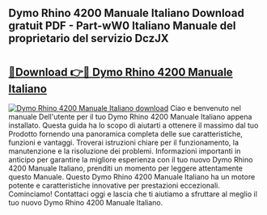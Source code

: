 ## Dymo Rhino 4200 Manuale Italiano Download gratuit PDF - Part-wW0 Italiano Manuale del proprietario del servizio DczJX

# <h2><a href="http://dfgyet.blite.top/?on=Dymo+Rhino+4200+Manuale+Italiano">🔗Download 👉🔴 Dymo Rhino 4200 Manuale Italiano</a></h2>

[![Dymo Rhino 4200 Manuale Italiano download](https://i.imgur.com/lujVjoI.png)](http://dfgyet.blite.top/?on=Dymo+Rhino+4200+Manuale+Italiano)
Ciao e benvenuto nel manuale Dell'utente per il tuo Dymo Rhino 4200 Manuale Italiano appena installato. Questa guida ha lo scopo di aiutarti a ottenere il massimo dal tuo Prodotto fornendo una panoramica completa delle sue caratteristiche, funzioni e vantaggi. Troverai istruzioni chiare per il funzionamento, la manutenzione e la risoluzione dei problemi. Informazioni importanti in anticipo per garantire la migliore esperienza con il tuo nuovo Dymo Rhino 4200 Manuale Italiano, prenditi un momento per leggere attentamente questo Manuale. Questo Dymo Rhino 4200 Manuale Italiano ha un motore potente e caratteristiche innovative per prestazioni eccezionali. Cominciamo! Contattaci oggi e lascia che ti aiutiamo a sfruttare al meglio il tuo nuovo Dymo Rhino 4200 Manuale Italiano.

